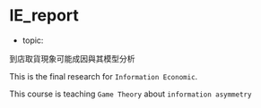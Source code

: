 # IE_report

* topic:

到店取貨現象可能成因與其模型分析

This is the final research for `Information Economic`.

This course is teaching `Game Theory` about `information asymmetry`

